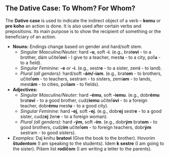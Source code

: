 ## The Dative Case: To Whom? For Whom?

The **Dative case** is used to indicate the indirect object of a verb – **komu** or **pre koho** an action is done. It is also used after certain verbs and prepositions. Its main purpose is to show the recipient of something or the beneficiary of an action.

* **Nouns:** Endings change based on gender and hard/soft stem.
    * *Singular Masculine/Neuter:* hard **-u**, soft **-i**. (e.g., brat**ovi** - to a brother, dám učiteľ**ovi** - I give to a teacher, mest**u** - to a city, poľ**u** - to a field).
    * *Singular Feminine:* **-e** or **-i**. (e.g., sestr**e** - to a sister, zem**i** - to land).
    * *Plural (all genders):* hard/soft **-ám/-iam**. (e.g., brat**om** - to brothers, učiteľ**om** - to teachers, sestram - to sisters, zemi**am** - to lands, mest**ám** - to cities, pol**iam** - to fields).
* **Adjectives:**
    * *Singular Masculine/Neuter:* hard **-ému**, soft **-iemu**. (e.g., dobr**ému** brat**ovi** - to a good brother, cudz**iemu** učiteľ**ovi** - to a foreign teacher, dobr**ému** mest**u** - to a good city).
    * *Singular Feminine:* hard **-ej**, soft **-ej**. (e.g., dobr**ej** sestr**e** - to a good sister, cudz**ej** žen**e** - to a foreign woman).
    * *Plural (all genders):* hard **-ým**, soft **-ím**. (e.g., dobr**ým** brat**om** - to good brothers, cudz**ím** učiteľ**om** - to foreign teachers, dobr**ým** sestram - to good sisters).
* *Examples:* Daj knihu **bratovi** (Give the book to the brother). Hovorím **študentom** (I am speaking to the students). Idem **k sestre** (I am going to the sister). Píšem list **rodičom** (I am writing a letter to the parents).